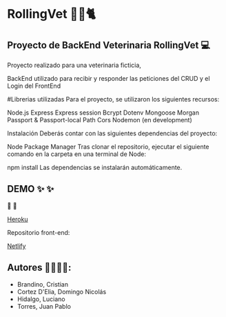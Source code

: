 # RollingVet 🐶🐱🐈

## Proyecto de BackEnd Veterinaria RollingVet 💻

Proyecto realizado para una veterinaria ficticia,

BackEnd utilizado para recibir y responder las peticiones del CRUD y el Login del FrontEnd


#Librerias utilizadas
Para el proyecto, se utilizaron los siguientes recursos:


Node.js
Express
Express session
Bcrypt
Dotenv
Mongoose
Morgan
Passport & Passport-local
Path
Cors
Nodemon (en development)


Instalación
Deberás contar con las siguientes dependencias del proyecto:

Node Package Manager
Tras clonar el repositorio, ejecutar el siguiente comando en la carpeta en una terminal de Node:

npm install
Las dependencias se instalarán automáticamente.


## DEMO ✨ ✨

🔗 🔗

[Heroku](https://rollingvetbackend.herokuapp.com/)

Repositorio front-end: 

[Netlify](https://rollingvetc18.netlify.app/)



## Autores 👩‍💻👩‍💻:

- Brandino, Cristian
- Cortez D'Elia, Domingo Nicolás
- Hidalgo, Luciano
- Torres, Juan Pablo